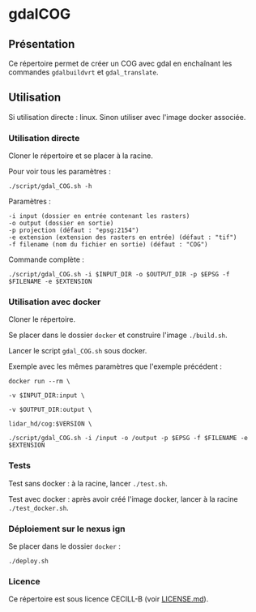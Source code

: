 # gdalCOG

## Présentation

Ce répertoire permet de créer un COG avec gdal en enchaînant les commandes `gdalbuildvrt` et `gdal_translate`.

## Utilisation

Si utilisation directe : linux. Sinon utiliser avec l'image docker associée.

### Utilisation directe

Cloner le répertoire et se placer à la racine.

Pour voir tous les paramètres :

`./script/gdal_COG.sh -h`

Paramètres :

    -i input (dossier en entrée contenant les rasters)
    -o output (dossier en sortie)
    -p projection (défaut : "epsg:2154")
    -e extension (extension des rasters en entrée) (défaut : "tif")
    -f filename (nom du fichier en sortie) (défaut : "COG")

Commande complète :

`./script/gdal_COG.sh -i $INPUT_DIR -o $OUTPUT_DIR -p $EPSG -f $FILENAME -e $EXTENSION`


### Utilisation avec docker

Cloner le répertoire.

Se placer dans le dossier `docker` et construire l'image `./build.sh`.

Lancer le script `gdal_COG.sh` sous docker. 

Exemple avec les mêmes paramètres que l'exemple précédent :

`docker run --rm \`

`-v $INPUT_DIR:input \`

`-v $OUTPUT_DIR:output \`

`lidar_hd/cog:$VERSION \`

`./script/gdal_COG.sh -i /input -o /output -p $EPSG -f $FILENAME -e $EXTENSION`

### Tests

 Test sans docker : à la racine, lancer `./test.sh`.
 
 Test avec docker : après avoir créé l'image docker, lancer à la racine `./test_docker.sh`.

### Déploiement sur le nexus ign

Se placer dans le dossier `docker` :

`./deploy.sh`

### Licence

Ce répertoire est sous licence CECILL-B (voir [LICENSE.md](https://github.com/IGNF/gdalCOG/blob/add_license/LICENSE.md)).